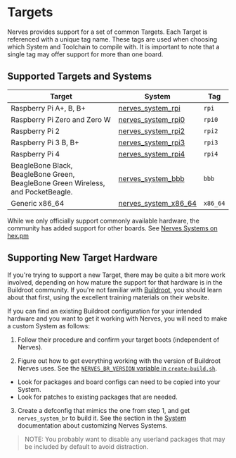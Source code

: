 # Targets

Nerves provides support for a set of common Targets.
Each Target is referenced with a unique tag name.
These tags are used when choosing which System and Toolchain to compile with.
It is important to note that a single tag may offer support for more than one board.

## Supported Targets and Systems

Target | System | Tag
--- | --- | ---
Raspberry Pi A+, B, B+ | [nerves_system_rpi](https://github.com/nerves-project/nerves_system_rpi) | `rpi`
Raspberry Pi Zero and Zero W | [nerves_system_rpi0](https://github.com/nerves-project/nerves_system_rpi0) | `rpi0`
Raspberry Pi 2 | [nerves_system_rpi2](https://github.com/nerves-project/nerves_system_rpi2) | `rpi2`
Raspberry Pi 3 B, B+ | [nerves_system_rpi3](https://github.com/nerves-project/nerves_system_rpi3) | `rpi3`
Raspberry Pi 4 | [nerves_system_rpi4](https://github.com/nerves-project/nerves_system_rpi4) | `rpi4`
BeagleBone Black, BeagleBone Green, BeagleBone Green Wireless, and PocketBeagle. | [nerves_system_bbb](https://github.com/nerves-project/nerves_system_bbb) | `bbb`
Generic x86_64 | [nerves_system_x86_64](https://github.com/nerves-project/nerves_system_x86_64) | `x86_64`

While we only officially support commonly available hardware, the community has
added support for other boards. See
[Nerves Systems on hex.pm](https://hex.pm/packages?search=depends:nerves_system_br)

## Supporting New Target Hardware

If you're trying to support a new Target, there may be quite a bit more work involved, depending on how mature the support for that hardware is in the Buildroot community.
If you're not familiar with [Buildroot](https://buildroot.org/), you should learn about that first, using the excellent training materials on their website.

If you can find an existing Buildroot configuration for your intended hardware and you want to get it working with Nerves, you will need to make a custom System as follows:

1. Follow their procedure and confirm your target boots (independent of Nerves).

2. Figure out how to get everything working with the version of Buildroot Nerves uses.
    See the [`NERVES_BR_VERSION` variable in `create-build.sh`](https://github.com/nerves-project/nerves_system_br/blob/main/create-build.sh).

  * Look for packages and board configs can need to be copied into your System.
  * Look for patches to existing packages that are needed.

3. Create a defconfig that mimics the one from step 1, and get `nerves_system_br` to build it.
   See the section in the [System](systems.html) documentation about customizing Nerves Systems.

> NOTE: You probably want to disable any userland packages that may be included by default to avoid distraction.
